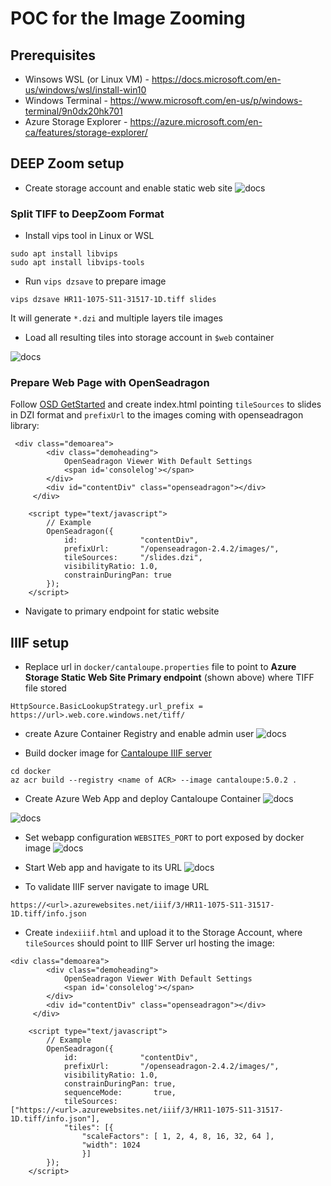 # POC for the Image Zooming

## Prerequisites

- Winsows WSL (or Linux VM) - https://docs.microsoft.com/en-us/windows/wsl/install-win10
- Windows Terminal -  https://www.microsoft.com/en-us/p/windows-terminal/9n0dx20hk701
- Azure Storage Explorer - https://azure.microsoft.com/en-ca/features/storage-explorer/ 

## DEEP Zoom setup

- Create storage account and enable static web site
![docs](/docs/staticws.jpg)

### Split TIFF to DeepZoom Format

- Install vips tool in Linux or WSL
```
sudo apt install libvips
sudo apt install libvips-tools
```

- Run `vips dzsave` to prepare image 

```
vips dzsave HR11-1075-S11-31517-1D.tiff slides
```

It will generate `*.dzi` and multiple layers tile images

- Load all resulting tiles into storage account in `$web` container

![docs](/docs/dzi-storage.jpg)

### Prepare Web Page with OpenSeadragon

Follow [OSD GetStarted](https://openseadragon.github.io/docs/) and create index.html pointing `tileSources` to slides in DZI format and `prefixUrl` to the images coming with openseadragon library:

```
 <div class="demoarea">
        <div class="demoheading">
            OpenSeadragon Viewer With Default Settings
            <span id='consolelog'></span>
        </div>
        <div id="contentDiv" class="openseadragon"></div>
     </div>
    
    <script type="text/javascript">
        // Example
        OpenSeadragon({
            id:              "contentDiv",
            prefixUrl:       "/openseadragon-2.4.2/images/",
            tileSources:     "/slides.dzi",
            visibilityRatio: 1.0,
            constrainDuringPan: true
        });
    </script>
```

- Navigate to primary endpoint for static website


## IIIF setup
- Replace url in `docker/cantaloupe.properties` file to point to **Azure Storage Static Web Site Primary endpoint** (shown above) where TIFF file stored

```
HttpSource.BasicLookupStrategy.url_prefix = https://url>.web.core.windows.net/tiff/
```


-  create Azure Container Registry and enable admin user 
![docs](/docs/acr.jpg)


- Build docker image for [Cantaloupe IIIF server](https://cantaloupe-project.github.io/)

```
cd docker
az acr build --registry <name of ACR> --image cantaloupe:5.0.2 .
```

- Create Azure Web App and deploy Cantaloupe Container
![docs](/docs/webappcreate.jpg)

![docs](/docs/webapp.jpg)


- Set webapp configuration `WEBSITES_PORT` to port exposed by docker image
![docs](/docs/webappport.jpg)

- Start Web app and havigate to its URL
![docs](/docs/webappurl.jpg)

- To validate IIIF server navigate to image URL
```
https://<url>.azurewebsites.net/iiif/3/HR11-1075-S11-31517-1D.tiff/info.json
```

- Create `indexiiif.html` and upload it to the Storage Account, where `tileSources` should point to IIIF Server url hosting the image:

```
<div class="demoarea">
        <div class="demoheading">
            OpenSeadragon Viewer With Default Settings
            <span id='consolelog'></span>
        </div>
        <div id="contentDiv" class="openseadragon"></div>
     </div>
    
    <script type="text/javascript">
        // Example
        OpenSeadragon({
            id:              "contentDiv",
            prefixUrl:       "/openseadragon-2.4.2/images/",
            visibilityRatio: 1.0,
            constrainDuringPan: true,
            sequenceMode:       true,
            tileSources: ["https://<url>.azurewebsites.net/iiif/3/HR11-1075-S11-31517-1D.tiff/info.json"],
            "tiles": [{
                "scaleFactors": [ 1, 2, 4, 8, 16, 32, 64 ],
                "width": 1024
                }]
        });
    </script>
```

 
